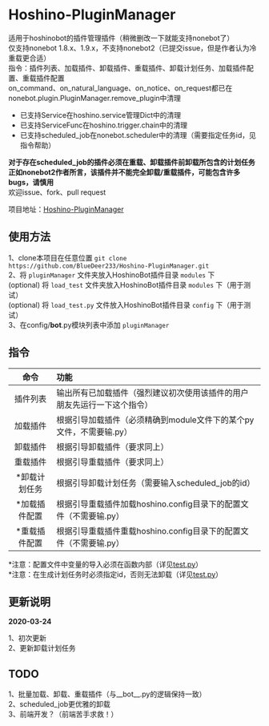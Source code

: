 # Hoshino-PluginManager

适用于hoshinobot的插件管理插件（稍微删改一下就能支持nonebot了）  
仅支持nonebot 1.8.x、1.9.x，不支持nonebot2（已提交issue，但是作者认为冷重载更合适）  
指令：插件列表、加载插件、卸载插件、重载插件、卸载计划任务、加载插件配置、重载插件配置  
on_command、on_natural_language、on_notice、on_request都已在nonebot.plugin.PluginManager.remove_plugin中清理

* 已支持Service在hoshino.service管理Dict中的清理  
* 已支持ServiceFunc在hoshino.trigger.chain中的清理  
* 已支持scheduled_job在nonebot.scheduler中的清理（需要指定任务id，见指令帮助）

**对于存在scheduled_job的插件必须在重载、卸载插件前卸载所包含的计划任务**  
**正如nonebot2作者所言，该插件并不能完全卸载/重载插件，可能包含许多bugs，请慎用**  
欢迎issue、fork、pull request

项目地址：[Hoshino-PluginManager](https://github.com/BlueDeer233/Hoshino-PluginManager)

## 使用方法

1、clone本项目在任意位置 `git clone https://github.com/BlueDeer233/Hoshino-PluginManager.git`  
2、将 `pluginManager` 文件夹放入HoshinoBot插件目录 `modules` 下  
(optional) 将 `load_test` 文件夹放入HoshinoBot插件目录 `modules` 下（用于测试）  
(optional) 将 `load_test.py` 文件放入HoshinoBot插件目录 `config` 下（用于测试）  
3、在config/__bot__.py模块列表中添加 `pluginManager`

## 指令

|   命令    | 功能                                        |
|:-------:|:------------------------------------------|
|  插件列表   | 输出所有已加载插件（强烈建议初次使用该插件的用户朋友先运行一下这个指令）      |
|  加载插件   | 根据引导加载插件（必须精确到module文件下的某个py文件，不需要输.py）   |
|  卸载插件   | 根据引导卸载插件（要求同上）                            |
|  重载插件   | 根据引导重载插件（要求同上）                            |
| *卸载计划任务 | 根据引导卸载计划任务（需要输入scheduled_job的id）          |
| *加载插件配置 | 根据引导重载插件加载hoshino.config目录下的配置文件（不需要输.py） |
| *重载插件配置 | 根据引导重载插件重载hoshino.config目录下的配置文件（不需要输.py） |

*注意：配置文件中变量的导入必须在函数内部（详见[test.py](load_test/test.py)）  
*注意：在生成计划任务时必须指定id，否则无法卸载（详见[test.py](load_test/test.py)）

## 更新说明

**2020-03-24**

1、初次更新  
2、更新卸载计划任务

## TODO

1、批量加载、卸载、重载插件（与__bot__.py的逻辑保持一致）  
2、scheduled_job更优雅的卸载  
3、前端开发？（前端苦手求救！）